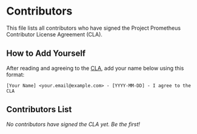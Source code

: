 # Contributors

This file lists all contributors who have signed the Project Prometheus Contributor License Agreement (CLA).

## How to Add Yourself

After reading and agreeing to the [CLA](CLA.md), add your name below using this format:

```
[Your Name] <your.email@example.com> - [YYYY-MM-DD] - I agree to the CLA
```

## Contributors List

*No contributors have signed the CLA yet. Be the first!*

<!-- 
Template for contributors:
[John Doe] <john.doe@example.com> - [2024-01-15] - I agree to the CLA
-->